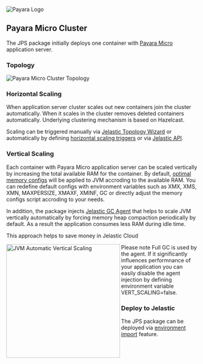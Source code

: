![Payara Logo](http://cdn2.hubspot.net/hub/334594/hubfs/Payara_Blog_Images/payara_logo_edited.jpg?t=1464882446136&width=150) 
## Payara Micro Cluster

The JPS package initially deploys one container with [Payara Micro](http://blog.payara.fish/introducing-payara-micro) application server. 
### Topology 

![Payara Micro Cluster Topology](https://docs.google.com/drawings/d/1wmuodzkGoiWnHw_4LT-MZ07mRRyDOhoOlykSxQ5dIBk/pub?w=400&h=82)

### Horizontal Scaling 

When application server cluster scales out new containers join the cluster automatically. When it scales in the cluster removes deleted containers automatically. Underlying clustering mechanism is based on Hazelcast.        

Scaling can be triggered manually via [Jelastic Topology Wizard](https://docs.jelastic.com/multi-nodes#app) or automatically by defining [horizontal scaling triggers](https://docs.jelastic.com/automatic-horizontal-scaling#set-up) or via [Jelastic API](https://docs.jelastic.com/api/).

### Vertical Scaling 

Each container with Payara Micro application server can be scaled vertically by increasing the total available RAM for the container. By default, [optimal memory configs](bin/memoryConfig.sh) will be applied to JVM accroding to the available RAM. You can redefine default configs with environment variables such as XMX, XMS, XMN, MAXPERSIZE, XMAXF, XMINF, GC or directly adjust the memory configs script accroding to your needs.

In addition, the package injects [Jelastic GC Agent](lib/jelastic-gc-agent.jar) that helps to scale JVM vertically automatically by forcing memory heap compaction periodically by default. As a result the application consumes less RAM during idle time. 

This approach helps to save money in Jelastic Cloud  

<img src="https://drive.google.com/uc?export=view&id=0BwJfg6h8bVzUVDNyWkh1aTZ3OGM" alt="JVM Automatic Vertical Scaling" align="left" width="300" >

Please note Full GC is used by the agent. If it significantly influences performnance of your application you can easily disable the agent injection by defining environment variable VERT_SCALING=false.

### Deploy to Jelastic

The JPS package can be deployed via [environment import](https://docs.jelastic.com/environment-export-import#import) feature.

